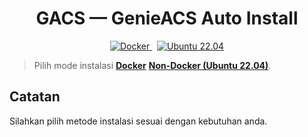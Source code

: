 <!-- README.md (utama) -->
<h1 align="center">GACS — GenieACS Auto Install</h1>

<p align="center">
  <a href="./README-Docker.md">
    <img alt="Docker" src="https://img.shields.io/badge/Docker-Guide-2496ED?logo=docker&logoColor=white">
  </a>
  &nbsp;
  <a href="./README-NonDocker.md">
    <img alt="Ubuntu 22.04" src="https://img.shields.io/badge/Ubuntu-Non--Docker%20(22.04)-E95420?logo=ubuntu&logoColor=white">
  </a>
</p>

> Pilih mode instalasi
> **[Docker](./README-Docker.md)**
> **[Non-Docker (Ubuntu 22.04)](./README-NonDocker.md)**.

## Catatan
Silahkan pilih metode instalasi sesuai dengan kebutuhan anda.
